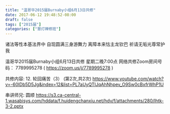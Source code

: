 ```yaml
---
title: "温哥华2015届Burnaby小组6月13日共修"
date: 2017-06-12 19:48:52-08:00
draft: false
tags: ["2015届"]
categories: ["慧灯禅修班"]
---
```

诸法等性本基法界中  自现圆满三身游舞力
离障本来怙主龙钦巴  祈请无垢光尊常护我

温哥华2015届Burnaby小组6月13日共修
星期二晚7:00点
网络共修Zoom房间号码： 7789995278 ( https://zoom.us/j/7789995278 )

共修内容:
12. 轮回痛苦（3） (第2次,共2次)
https://www.youtube.com/watch?v=-60lDb5D5Jg&index=12&list=PL7aUyQTIJqAhNhpev_O9Sw0cBxfrWhP1U

串讲师兄:  圆顺
 https://s3.ca-central-1.wasabisys.com/hddata/f.huidengchanxiu.net/hdv/f/attachments/280/lhtk-3-2.pptx
